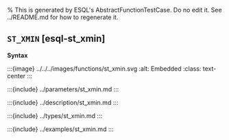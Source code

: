 % This is generated by ESQL's AbstractFunctionTestCase. Do no edit it. See ../README.md for how to regenerate it.

## `ST_XMIN` [esql-st_xmin]

**Syntax**

:::{image} ../../../images/functions/st_xmin.svg
:alt: Embedded
:class: text-center
:::


:::{include} ../parameters/st_xmin.md
:::

:::{include} ../description/st_xmin.md
:::

:::{include} ../types/st_xmin.md
:::

:::{include} ../examples/st_xmin.md
:::
